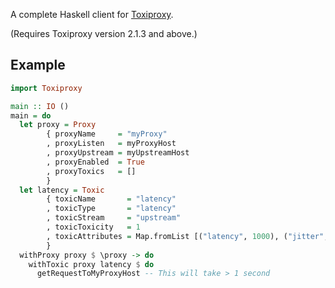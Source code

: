A complete Haskell client for [Toxiproxy](https://github.com/Shopify/toxiproxy).

(Requires Toxiproxy version 2.1.3 and above.)

## Example

````haskell
import Toxiproxy

main :: IO ()
main = do
  let proxy = Proxy
        { proxyName     = "myProxy"
        , proxyListen   = myProxyHost
        , proxyUpstream = myUpstreamHost
        , proxyEnabled  = True
        , proxyToxics   = []
        }
  let latency = Toxic
        { toxicName       = "latency"
        , toxicType       = "latency"
        , toxicStream     = "upstream"
        , toxicToxicity   = 1
        , toxicAttributes = Map.fromList [("latency", 1000), ("jitter", 0)]
        }
  withProxy proxy $ \proxy -> do
    withToxic proxy latency $ do
      getRequestToMyProxyHost -- This will take > 1 second
````
